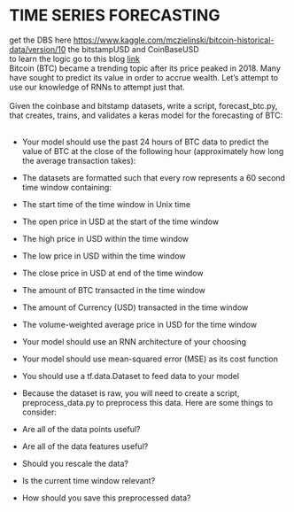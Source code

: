# TIME SERIES FORECASTING
get the DBS here https://www.kaggle.com/mczielinski/bitcoin-historical-data/version/10 the bitstampUSD and CoinBaseUSD<br>
to learn the logic go to this blog [link](https://www.kaggle.com/nicapotato/keras-timeseries-multi-step-multi-output)<br>
Bitcoin (BTC) became a trending topic after its price peaked in 2018. Many have sought to predict its value in order to accrue wealth. Let’s attempt to use our knowledge of RNNs to attempt just that.<br>
<br>
Given the coinbase and bitstamp datasets, write a script, forecast_btc.py, that creates, trains, and validates a keras model for the forecasting of BTC:<br>
<br>
* Your model should use the past 24 hours of BTC data to predict the value of BTC at the close of the following hour (approximately how long the average transaction takes):
* The datasets are formatted such that every row represents a 60 second time window containing:
* The start time of the time window in Unix time
* The open price in USD at the start of the time window
* The high price in USD within the time window
* The low price in USD within the time window
* The close price in USD at end of the time window
* The amount of BTC transacted in the time window
* The amount of Currency (USD) transacted in the time window
* The volume-weighted average price in USD for the time window
* Your model should use an RNN architecture of your choosing
* Your model should use mean-squared error (MSE) as its cost function
* You should use a tf.data.Dataset to feed data to your model
* Because the dataset is raw, you will need to create a script, preprocess_data.py to preprocess this data. Here are some things to consider:<br>


* Are all of the data points useful?
* Are all of the data features useful?
* Should you rescale the data?
* Is the current time window relevant?
* How should you save this preprocessed data?

